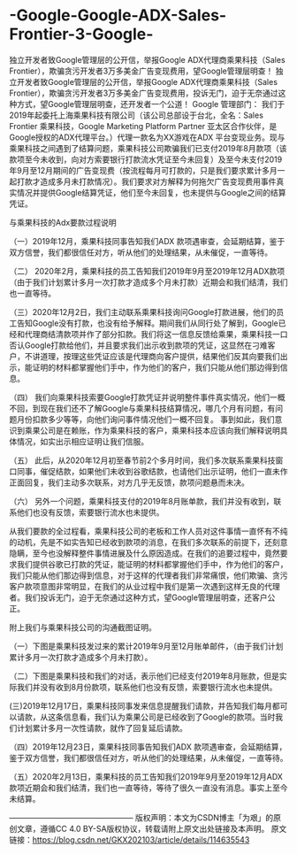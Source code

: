 # -Google-Google-ADX-Sales-Frontier-3-Google-
独立开发者致Google管理层的公开信，举报Google ADX代理商乘果科技（Sales Frontier），欺骗贪污开发者3万多美金广告变现费用，望Google管理层明查！
独立开发者致Google管理层的公开信，举报Google ADX代理商乘果科技（Sales Frontier），欺骗贪污开发者3万多美金广告变现费用，投诉无门，迫于无奈通过这种方式，望Google管理层明查，还开发者一个公道！
Google 管理部门：
我们于2019年起委托上海乘果科技有限公司（该公司总部设于台北，全名：Sales Frontier 乘果科技，Google Marketing Platform Partner 亚太区合作伙伴，是Google授权的ADX代理平台。）代理一款名为XX游戏在ADX 平台变现业务。现与乘果科技之间遇到了结算问题，乘果科技公司欺骗我们已支付2019年8月款项（该款项至今未收到，向对方索要银行打款流水凭证至今未回复）及至今未支付2019年9月至12月期间的广告变现费（按流程每月可打款的，只是我们要求累计多月一起打款才造成多月未打款情况）。我们要求对方解释为何拖欠广告变现费用事件真实情况并提供Google结算凭证，他们至今未回复，也未提供与Google之间的结算凭证。

与乘果科技的Adx要款过程说明

（一）2019年12月，乘果科技同事告知我们ADX 款项遇审查，会延期结算，鉴于双方信誉，我们都很信任对方，听从他们的处理结果，从未催促，一直等待。

（二） 2020年2月，乘果科技的员工告知我们2019年9月至2019年12月ADX款项（由于我们计划累计多月一次打款才造成多个月未打款）近期会和我们结清，我们也一直等待。

（三）2020年12月2日，我们主动联系乘果科技询问Google打款进展，他们的员工告知Google没有打款，也没有给予解释。期间我们从同行处了解到，Google已经和代理商结清款项并作了部分扣款。我们将这一信息反馈给乘果，乘果科技一口否认Google打款给他们，并且要求我们出示收到款项的凭证，这显然在刁难客户，不讲道理，按理这些凭证应该是代理商向客户提供，结果他们反其向要我们出示，能证明的材料都掌握他们手中，作为他们的客户，我们只能从他们那边得到信息。

（四） 我们向乘果科技索要Google打款凭证并说明整件事件真实情况，他们一概不回，到现在我们还不了解Google与乘果科技结算情况，哪几个月有问题，有问题月份扣款多少等等，向他们询问事件情况他们一概不回复。 事到如此，我们意识到乘果公司是在赖账，作为乘果科技的客户，乘果科技本应该向我们解释说明具体情况，如实出示相应证明让我们信服。

（五） 此后，从2020年12月初至春节前2个多月时间，我们多次联系乘果科技窗口同事，催促结款，如果他们未收到谷歌结款，也请他们出示证明，他们一直未作正面回复，我们主动多次联系，对方几乎无反馈，款项问题悬而未决。

（六） 另外一个问题，乘果科技支付的2019年8月账单款，我们并没有收到，联系他们也没有反馈，索要银行流水也未提供。

从我们要款的全过程看，乘果科技公司的老板和工作人员对这件事情一直怀有不纯的动机，先是不如实告知已经收到款项的消息，在我们多次联系的前提下，还刻意隐瞒，至今也没解释整件事情进展及什么原因造成。在我们的追要过程中，竟然要求我们提供谷歌已打款的凭证，能证明的材料都掌握他们手中，作为他们的客户，我们只能从他们那边得到信息，对于这样的代理者我们非常痛恨，他们欺骗、贪污客户款项意图非常明显，在我们的从业过程中我们是第一次遇到这样无良的代理者。我们投诉无门，迫于无奈通过这种方式，望Google管理层明查，还客户公正。

附上我们与乘果科技公司的沟通截图证明。

（一）下图是乘果科技发过来的累计2019年9月至12月账单邮件，（由于我们计划累计多月一次打款才造成多个月未打款）。


（二）下图是乘果科技和我们的对话，表示他们已经支付2019年8月账款，但是实际我们并没有收到8月份款项，联系他们也没有反馈，索要银行流水也未提供。


(三)2019年12月17日，乘果科技同事发来信息提醒我们请款，并告知我们每月都可以请款，从这条信息看，我们认为乘果公司是已经收到了Google的款项。当时我们计划累计多月一次性请款，就作了回复延后请款。



（四）2019年12月23日，乘果科技同事告知我们ADX 款项遇审查，会延期结算，鉴于双方信誉，我们都很信任对方，听从他们的处理结果，从未催促，一直等待。


（五）2020年2月13日，乘果科技的员工告知我们2019年9月至2019年12月ADX款项近期会和我们结清，我们也一直等待，等待了很久一直没有消息。事实上至今未结算。


————————————————
版权声明：本文为CSDN博主「为艰」的原创文章，遵循CC 4.0 BY-SA版权协议，转载请附上原文出处链接及本声明。
原文链接：https://blog.csdn.net/GKX202103/article/details/114635543

